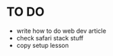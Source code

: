 TO DO
=====

*   write how to do web dev article
*   check safari stack stuff
*   copy setup lesson

